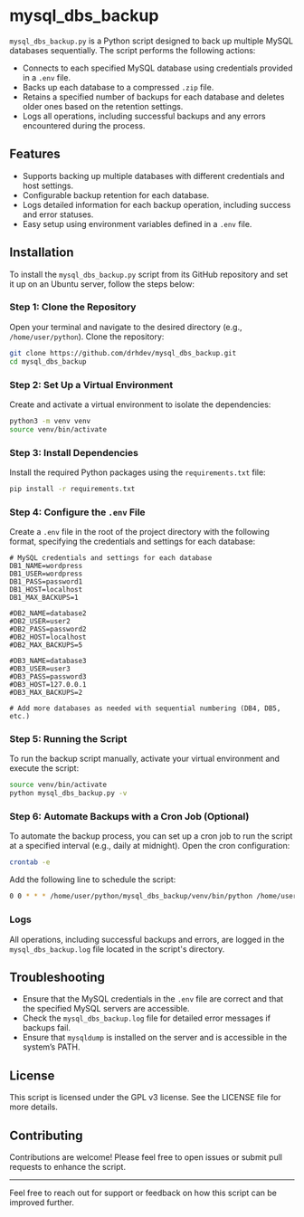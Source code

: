 # mysql_dbs_backup

`mysql_dbs_backup.py` is a Python script designed to back up multiple MySQL databases sequentially. The script performs the following actions:

- Connects to each specified MySQL database using credentials provided in a `.env` file.
- Backs up each database to a compressed `.zip` file.
- Retains a specified number of backups for each database and deletes older ones based on the retention settings.
- Logs all operations, including successful backups and any errors encountered during the process.

## Features

- Supports backing up multiple databases with different credentials and host settings.
- Configurable backup retention for each database.
- Logs detailed information for each backup operation, including success and error statuses.
- Easy setup using environment variables defined in a `.env` file.

## Installation

To install the `mysql_dbs_backup.py` script from its GitHub repository and set it up on an Ubuntu server, follow the steps below:

### Step 1: Clone the Repository

Open your terminal and navigate to the desired directory (e.g., `/home/user/python`). Clone the repository:

```bash
git clone https://github.com/drhdev/mysql_dbs_backup.git
cd mysql_dbs_backup
```

### Step 2: Set Up a Virtual Environment

Create and activate a virtual environment to isolate the dependencies:

```bash
python3 -m venv venv
source venv/bin/activate
```

### Step 3: Install Dependencies

Install the required Python packages using the `requirements.txt` file:

```bash
pip install -r requirements.txt
```

### Step 4: Configure the `.env` File

Create a `.env` file in the root of the project directory with the following format, specifying the credentials and settings for each database:

```plaintext
# MySQL credentials and settings for each database
DB1_NAME=wordpress
DB1_USER=wordpress
DB1_PASS=password1
DB1_HOST=localhost
DB1_MAX_BACKUPS=1

#DB2_NAME=database2
#DB2_USER=user2
#DB2_PASS=password2
#DB2_HOST=localhost
#DB2_MAX_BACKUPS=5

#DB3_NAME=database3
#DB3_USER=user3
#DB3_PASS=password3
#DB3_HOST=127.0.0.1
#DB3_MAX_BACKUPS=2

# Add more databases as needed with sequential numbering (DB4, DB5, etc.)
```

### Step 5: Running the Script

To run the backup script manually, activate your virtual environment and execute the script:

```bash
source venv/bin/activate
python mysql_dbs_backup.py -v
```

### Step 6: Automate Backups with a Cron Job (Optional)

To automate the backup process, you can set up a cron job to run the script at a specified interval (e.g., daily at midnight). Open the cron configuration:

```bash
crontab -e
```

Add the following line to schedule the script:

```bash
0 0 * * * /home/user/python/mysql_dbs_backup/venv/bin/python /home/user/python/mysql_dbs_backup/mysql_dbs_backup.py >> /home/user/python_dbs_backup/backup.log 2>&1
```

### Logs

All operations, including successful backups and errors, are logged in the `mysql_dbs_backup.log` file located in the script's directory.

## Troubleshooting

- Ensure that the MySQL credentials in the `.env` file are correct and that the specified MySQL servers are accessible.
- Check the `mysql_dbs_backup.log` file for detailed error messages if backups fail.
- Ensure that `mysqldump` is installed on the server and is accessible in the system’s PATH.

## License

This script is licensed under the GPL v3 license. See the LICENSE file for more details.

## Contributing

Contributions are welcome! Please feel free to open issues or submit pull requests to enhance the script.

---

Feel free to reach out for support or feedback on how this script can be improved further.
